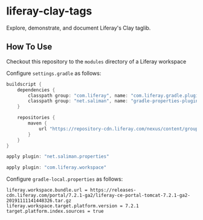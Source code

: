 # liferay-clay-tags

Explore, demonstrate, and document Liferay's Clay taglib.

## How To Use

Checkout this repository to the `modules` directory of a Liferay workspace

Configure `settings.gradle` as follows:

```groovy
buildscript {
	dependencies {
		classpath group: "com.liferay", name: "com.liferay.gradle.plugins.workspace", version: "2.1.5"
		classpath group: "net.saliman", name: "gradle-properties-plugin", version: "1.4.6"
	}

	repositories {
		maven {
			url "https://repository-cdn.liferay.com/nexus/content/groups/public"
		}
	}
}

apply plugin: "net.saliman.properties"

apply plugin: "com.liferay.workspace"
```

Configure `gradle-local.properties` as follows: 

```properties
liferay.workspace.bundle.url = https://releases-cdn.liferay.com/portal/7.2.1-ga2/liferay-ce-portal-tomcat-7.2.1-ga2-20191111141448326.tar.gz
liferay.workspace.target.platform.version = 7.2.1
target.platform.index.sources = true
```

